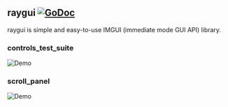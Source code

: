 ## raygui [![GoDoc](https://godoc.org/github.com/j4d3blooded/raylib-go/raygui?status.svg)](https://godoc.org/github.com/j4d3blooded/raylib-go/raygui)

raygui is simple and easy-to-use IMGUI (immediate mode GUI API) library.


### controls_test_suite

![Demo](../examples/gui/controls_test_suite/controls_test_suite.png)


### scroll_panel

![Demo](../examples/gui/scroll_panel/scroll_panel.png)
